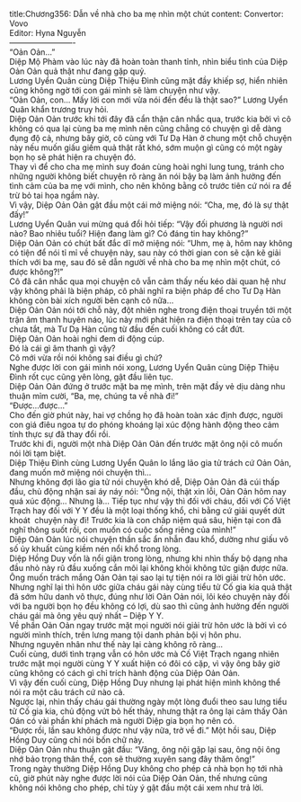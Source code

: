 title:Chương356: Dẫn về nhà cho ba mẹ nhìn một chút
content:
Convertor: Vovo<br>Editor: Hyna Nguyễn<br>————————-<br>“Oản Oản…”<br>Diệp Mộ Phàm vào lúc này đã hoàn toàn thanh tỉnh, nhìn biểu tình của Diệp Oản Oản quả thật như đang gặp quỷ.<br>Lương Uyển Quân cùng Diệp Thiệu Đình cũng mặt đầy khiếp sợ, hiển nhiên cũng không ngờ tới con gái mình sẽ làm chuyện như vậy.<br>“Oản Oản, con… Mấy lời con mới vừa nói đến đều là thật sao?” Lương Uyển Quân khẩn trương truy hỏi.<br>Diệp Oản Oản trước khi tới đây đã cẩn thận cân nhắc qua, trước kia bởi vì cô không có qua lại cùng ba mẹ mình nên cũng chẳng có chuyện gì dễ dàng đụng độ cả, nhưng bây giờ, cô cùng với Tư Dạ Hàn ở chung một chỗ chuyện này nếu muốn giấu giếm quả thật rất khó, sớm muộn gì cũng có một ngày bọn họ sẽ phát hiện ra chuyện đó.<br>Thay vì để cho cha mẹ mình suy đoán cùng hoài nghi lung tung, tránh cho những người không biết chuyện rõ ràng ăn nói bậy bạ làm ảnh hưởng đến tình cảm của ba mẹ với mình, cho nên không bằng cô trước tiên cứ nói ra để trừ bỏ tai họa ngầm này.<br>Vì vậy, Diệp Oản Oản gật đầu một cái mở miệng nói: “Cha, mẹ, đó là sự thật đấy!”<br>Lương Uyển Quân vui mừng quá đổi hỏi tiếp: “Vậy đối phương là người nơi nào? Bao nhiêu tuổi? Hiện đang làm gì? Có đáng tin hay không?”<br>Diệp Oản Oản có chút bất đắc dĩ mở miệng nói: “Uhm, mẹ à, hôm nay không có tiện để nói tỉ mỉ về chuyện này, sau này có thời gian con sẽ cặn kẽ giải thích với ba mẹ, sau đó sẽ dẫn người về nhà cho ba mẹ nhìn một chút, có được không?!”<br>Cô đã cân nhắc qua mọi chuyện cô vẫn cảm thấy nếu kéo dài quan hệ như vậy không phải là biện pháp, cô phải nghĩ ra biện pháp để cho Tư Dạ Hàn không còn bài xích người bên cạnh cô nữa…<br>Diệp Oản Oản nói tới chỗ này, đột nhiên nghe trong điện thoại truyền tới một trận âm thanh huyên náo, lúc này mới phát hiện ra điện thoại trên tay của cô chưa tắt, mà Tư Dạ Hàn cũng từ đầu đến cuối không có cắt đứt.<br>Diệp Oản Oản hoài nghi đem di động cúp.<br>Đó là cái gì âm thanh gì vậy?<br>Cô mới vừa rồi nói không sai điều gì chứ?<br>Nghe được lời con gái mình nói xong, Lương Uyển Quân cùng Diệp Thiệu Đình rốt cục cũng yên lòng, gật đầu liên tục.<br>Diệp Oản Oản đứng ở trước mặt ba mẹ mình, trên mặt đầy vẻ dịu dàng nhu thuận mỉm cười, “Ba, mẹ, chúng ta về nhà đi!”<br>“Được…được…”<br>Cho đến giờ phút này, hai vợ chồng họ đã hoàn toàn xác định được, người con giá điêu ngoa tự do phóng khoáng lại xúc động hành động theo cảm tính thực sự đã thay đổi rồi.<br>Trước khi đi, người một nhà Diệp Oản Oản đến trước mặt ông nội cô muốn nói lời tạm biệt.<br>Diệp Thiệu Đình cùng Lương Uyển Quân lo lắng lão gia tử trách cứ Oản Oản, đang muốn mở miệng nói chuyện thì…<br>Nhưng không đợi lão gia tử nói chuyện khó dễ, Diệp Oản Oản đã cúi thấp đầu, chủ động nhận sai áy náy nói: “Ông nội, thật xin lỗi, Oản Oản hôm nay quá xúc động… Nhưng là… Tiếp tục như vậy thì đối với cháu, đối với Cố Việt Trạch hay đối với Y Y đều là một loại thống khổ, chi bằng cứ giải quyết dứt khoát  chuyện này đi! Trước kia là con chấp niệm quá sâu, hiện tại con đã nghĩ thông suốt rồi, con muốn có cuộc sống riêng của mình!”<br>Diệp Oản Oản lúc nói chuyện thần sắc ẩn nhẫn đau khổ, dường như giấu vô số ủy khuất cùng kiềm nén nổi khổ trong lòng.<br>Diệp Hồng Duy vốn là nổi giận trong lòng, nhưng khi nhìn thấy bộ dạng nha đầu nhỏ này rũ đầu xuống cắn môi lại không khỏi không tức giận được nữa.<br>Ông muốn trách mắng Oản Oản tại sao lại tự tiện nói ra lời giải trừ hôn ước.<br>Nhưng nghĩ lại thì hôn ước giữa cháu gái này cùng tiểu tử Cố gia kia quả thật đã sớm hữu danh vô thực, đúng như lời Oản Oản nói, lôi kéo chuyện này đối với ba người bọn họ đều không có lợi, dù sao thì cũng ảnh hưởng đến người cháu gái mà ông yêu quý nhất – Diệp Y Y.<br>Về phần Oản Oản ngay trước mặt mọi người nói giải trừ hôn ước là bởi vì có người mình thích, trên lưng mang tội danh phản bội vị hôn phu.<br>Nhưng nguyên nhân như thế này lại càng không rõ ràng…<br>Cuối cùng, dưới tình trạng vẫn có hôn ước mà Cố Việt Trạch ngang nhiên trước mặt mọi người cùng Y Y xuất hiện có đôi có cặp, vì vậy ông bây giờ cũng không có cách gì chỉ trích hành động của Diệp Oản Oản.<br>Vì vậy đến cuối cùng, Diệp Hồng Duy nhưng lại phát hiện mình không thể nói ra một câu trách cứ nào cả.<br>Ngược lại, nhìn thấy cháu gái thường ngày một lòng đuổi theo sau lưng tiểu tử Cố gia kia, chủ động vứt bỏ hết thảy, nhưng thật ra ông lại cảm thấy Oản Oán có vài phần khí phách mà người Diệp gia bọn họ nên có.<br>“Được rồi, lần sau không được như vậy nữa, trở về đi.” Một hồi sau, Diệp Hồng Duy cũng chỉ nói bốn chữ này.<br>Diệp Oản Oản nhu thuận gật đầu: “Vâng, ông nội gặp lại sau, ông nội ông nhớ bảo trọng thân thể, con sẽ thường xuyên sang đây thăm ông!”<br>Trong ngày thường Diệp Hồng Duy không cho phép cả nhà bọn họ tới nhà cũ, giờ phút này nghe được lời nói của Diệp Oản Oản, thế nhưng cũng không nói không cho phép, chỉ tùy ý gật đầu một cái xem như trả lời.